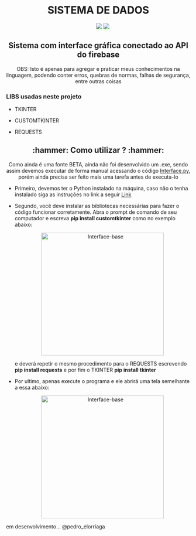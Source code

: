<h1 align="center"> SISTEMA DE DADOS </h1>

<ul align="center">
     <img src="http://img.shields.io/static/v1?label=VERSION&message=BETA%201.0.0&color=blue&style=for-the-badge">
     <img src="http://img.shields.io/static/v1?label=STATUS&message=EM%20DESENVOLVIMENTO&color=GREEN&style=for-the-badge">
</ul>

<h2 align="center">Sistema com interface gráfica conectado ao API do firebase</h2>

<p align="center">OBS: Isto é apenas para agregar e praticar meus conhecimentos na linguagem, podendo conter erros, quebras de normas, falhas de segurança, entre outras coisas</p>

<h3 align="left">LIBS usadas neste projeto</h3>
<ul>
     <li>
          <p>TKINTER</p>
     </li>
     <li>
          <p>CUSTOMTKINTER</p>
     </li>
     <li>
          <p>REQUESTS</p>
     </li>
</ul>

<h2 align="center">:hammer: Como utilizar ? :hammer:</h2>

<p align="center">Como ainda é uma fonte BETA, ainda não foi desenvolvido um .exe, sendo assim devemos executar de forma manual acessando o código <a href="https://github.com/PedroElorriaga/CarrosImportados/blob/main/requests_/interface.py">Interface.py</a>, porém ainda precisa ser feito mais uma tarefa antes de executa-lo</p>

<ul align="left">
     <li>
          <p>Primeiro, devemos ter o Python instalado na máquina, caso não o tenha instalado siga as instruções no link a seguir <a href="https://www.hashtagtreinamentos.com/como-baixar-python?gclid=Cj0KCQiA_P6dBhD1ARIsAAGI7HBNikzYidO8Df-hIeCEIxotmy4aqcLfHNJDOjypBO_7Lsno2eb21x4aAiY5EALw_wcB">Link</a></p>
     </li>
     <li>
          <p>Segundo, você deve instalar as bibliotecas necessárias para fazer o código funcionar corretamente. Abra o prompt de comando de seu computador e escreva <b>pip install customtkinter</b> como no exemplo abaixo:</p>
          <p align="center">
          <img width="335" alt="Interface-base" src="https://user-images.githubusercontent.com/109704540/212206306-e23f7bbc-6be7-4fa6-8e44-7bdeffd68641.png">
          </p>
          <p>e deverá repetir o mesmo procedimento para o REQUESTS escrevendo <b>pip install requests</b> e por fim o TKINTER <b>pip install tkinter</b></p>
     </li>
     <li>
          <p>Por ultimo, apenas execute o programa e ele abrirá uma tela semelhante a essa abaixo:</p>
     </li>
</ul>

<p align="left"></p>

<ul align="center">
<img width="335" alt="Interface-base" src="https://user-images.githubusercontent.com/109704540/212161974-5f0a010d-9e14-4665-8f7a-18d7392adff0.png">
</ul>

em desenvolvimento...
@pedro_elorriaga
